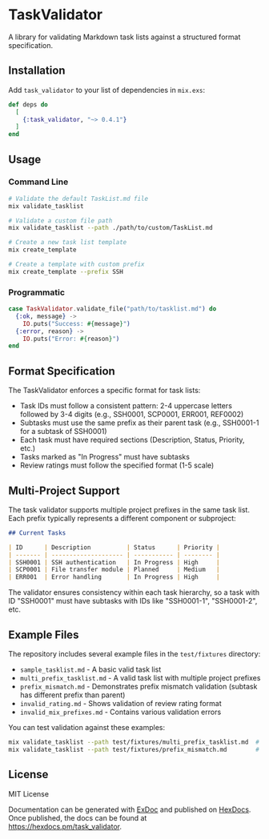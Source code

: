 # TaskValidator

A library for validating Markdown task lists against a structured format specification.

## Installation

Add `task_validator` to your list of dependencies in `mix.exs`:

```elixir
def deps do
  [
    {:task_validator, "~> 0.4.1"}
  ]
end
```

## Usage

### Command Line

```bash
# Validate the default TaskList.md file
mix validate_tasklist

# Validate a custom file path
mix validate_tasklist --path ./path/to/custom/TaskList.md

# Create a new task list template
mix create_template

# Create a template with custom prefix
mix create_template --prefix SSH
```

### Programmatic

```elixir
case TaskValidator.validate_file("path/to/tasklist.md") do
  {:ok, message} ->
    IO.puts("Success: #{message}")
  {:error, reason} ->
    IO.puts("Error: #{reason}")
end
```

## Format Specification

The TaskValidator enforces a specific format for task lists:

- Task IDs must follow a consistent pattern: 2-4 uppercase letters followed by 3-4 digits (e.g., SSH0001, SCP0001, ERR001, REF0002)
- Subtasks must use the same prefix as their parent task (e.g., SSH0001-1 for a subtask of SSH0001)
- Each task must have required sections (Description, Status, Priority, etc.)
- Tasks marked as "In Progress" must have subtasks
- Review ratings must follow the specified format (1-5 scale)

## Multi-Project Support

The task validator supports multiple project prefixes in the same task list. Each prefix typically represents a different component or subproject:

```markdown
## Current Tasks

| ID      | Description          | Status      | Priority |
| ------- | -------------------- | ----------- | -------- |
| SSH0001 | SSH authentication   | In Progress | High     |
| SCP0001 | File transfer module | Planned     | Medium   |
| ERR001  | Error handling       | In Progress | High     |
```

The validator ensures consistency within each task hierarchy, so a task with ID "SSH0001" must have subtasks with IDs like "SSH0001-1", "SSH0001-2", etc.

## Example Files

The repository includes several example files in the `test/fixtures` directory:

- `sample_tasklist.md` - A basic valid task list
- `multi_prefix_tasklist.md` - A valid task list with multiple project prefixes
- `prefix_mismatch.md` - Demonstrates prefix mismatch validation (subtask has different prefix than parent)
- `invalid_rating.md` - Shows validation of review rating format
- `invalid_mix_prefixes.md` - Contains various validation errors

You can test validation against these examples:

```bash
mix validate_tasklist --path test/fixtures/multi_prefix_tasklist.md  # Should pass
mix validate_tasklist --path test/fixtures/prefix_mismatch.md        # Should fail
```

## License

MIT License

Documentation can be generated with [ExDoc](https://github.com/elixir-lang/ex_doc)
and published on [HexDocs](https://hexdocs.pm). Once published, the docs can
be found at <https://hexdocs.pm/task_validator>.
